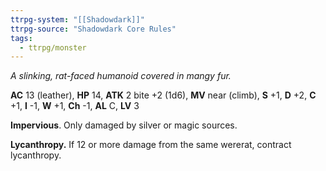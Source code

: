 ```yaml
---
ttrpg-system: "[[Shadowdark]]"
ttrpg-source: "Shadowdark Core Rules"
tags:
  - ttrpg/monster
---
```


_A slinking, rat-faced humanoid covered in mangy fur._

**AC** 13 (leather), **HP** 14, **ATK** 2 bite +2 (1d6), **MV** near (climb), **S** +1, **D** +2, **C** +1, **I** -1, **W** +1, **Ch** -1, **AL** C, **LV** 3

**Impervious**. Only damaged by silver or magic sources. 

**Lycanthropy.** If 12 or more damage from the same wererat, contract lycanthropy.

